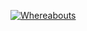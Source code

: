 <a href="https://linktr.ee/Azathothas"> <img src="https://user-images.githubusercontent.com/58171889/278577982-16f7abbc-67ef-499b-a883-a0c9c3c63364.png" title="Whereabouts"> <a/>
